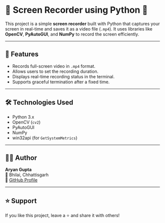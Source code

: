 # 🎥 Screen Recorder using Python 🐍

This project is a simple **screen recorder** built with Python that captures your screen in real-time and saves it as a video file (`.mp4`). It uses libraries like **OpenCV**, **PyAutoGUI**, and **NumPy** to record the screen efficiently.

---

## 📌 Features

- Records full-screen video in `.mp4` format.
- Allows users to set the recording duration.
- Displays real-time recording status in the terminal.
- Supports graceful termination after a fixed time.

---

## 🛠️ Technologies Used

- Python 3.x
- OpenCV (`cv2`)
- PyAutoGUI
- NumPy
- win32api (for `GetSystemMetrics`)

---
## 👨‍💻 Author

**Aryan Gupta**  
📍 Bhilai, Chhattisgarh  
🔗 [GitHub Profile](https://github.com/aryanguptacsvtu)

---
## ⭐ Support

If you like this project, leave a ⭐ and share it with others!
